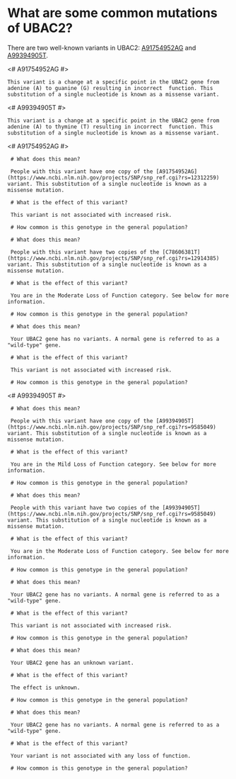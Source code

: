 <GeneAnalysis gene="UBAC2" interval="NC_000013.11:g.99200425_99386499"> 

# What are some common mutations of UBAC2?
 
There are two well-known variants in UBAC2: [A91754952AG](https://www.ncbi.nlm.nih.gov/projects/SNP/snp_ref.cgi?rs=12312259) and [A99394905T](https://www.ncbi.nlm.nih.gov/projects/SNP/snp_ref.cgi?rs=9585049).

<# A91754952AG #>
 <Variant hgvs="CM000674.2:g.91754952A>G" name="A91754952AG"> 

    This variant is a change at a specific point in the UBAC2 gene from adenine (A) to guanine (G) resulting in incorrect  function. This substitution of a single nucleotide is known as a missense variant.
 
</Variant>
<# A99394905T #>
 <Variant hgvs="CM000675.2:g.99394905A>T" name="A99394905T"> 

    This variant is a change at a specific point in the UBAC2 gene from adenine (A) to thymine (T) resulting in incorrect  function. This substitution of a single nucleotide is known as a missense variant.

</Variant>

<# A91754952AG #>
 <Genotype hgvs="CM000674.2:g.[91754952A>G];[91754952=]" name="A91754952AG"> 

     # What does this mean?
 
     People with this variant have one copy of the [A91754952AG](https://www.ncbi.nlm.nih.gov/projects/SNP/snp_ref.cgi?rs=12312259) variant. This substitution of a single nucleotide is known as a missense mutation.

     # What is the effect of this variant?

     This variant is not associated with increased risk.

     # How common is this genotype in the general population?

 <piechart percentage=21.8 />
 </Genotype>
 <Genotype hgvs="CM000674.2:g.[91754952A>G];[91754952A>G]" name="A91754952AG"> 
 
     # What does this mean?

     People with this variant have two copies of the [C78606381T](https://www.ncbi.nlm.nih.gov/projects/SNP/snp_ref.cgi?rs=12914385) variant. This substitution of a single nucleotide is known as a missense mutation.

     # What is the effect of this variant?

     You are in the Moderate Loss of Function category. See below for more information.

     # How common is this genotype in the general population?

 <piechart percentage=71.2 />
 </Genotype>
 <Genotype hgvs="CM000674.2:g.[91754952=];[91754952=]" name="A91754952AG"> 
 
     # What does this mean?

     Your UBAC2 gene has no variants. A normal gene is referred to as a "wild-type" gene.

     # What is the effect of this variant?

     This variant is not associated with increased risk.

     # How common is this genotype in the general population?

 <piechart percentage=7 />
 </Genotype>
<# A99394905T #>
 <Genotype hgvs="CM000675.2:g.[99394905A>T];[99394905=]" name="A99394905T"> 

     # What does this mean?
 
     People with this variant have one copy of the [A99394905T](https://www.ncbi.nlm.nih.gov/projects/SNP/snp_ref.cgi?rs=9585049) variant. This substitution of a single nucleotide is known as a missense mutation.

     # What is the effect of this variant?

     You are in the Mild Loss of Function category. See below for more information.

     # How common is this genotype in the general population?

 <piechart percentage=1.5 />
 </Genotype>
 <Genotype hgvs="CM000675.2:g.[99394905A>T];[99394905A>T]" name="A99394905T"> 
 
     # What does this mean?

     People with this variant have two copies of the [A99394905T](https://www.ncbi.nlm.nih.gov/projects/SNP/snp_ref.cgi?rs=9585049) variant. This substitution of a single nucleotide is known as a missense mutation.

     # What is the effect of this variant?

     You are in the Moderate Loss of Function category. See below for more information.

     # How common is this genotype in the general population?

 <piechart percentage=0.4 />
 </Genotype>
 <Genotype hgvs="CM000675.2:g.[99394905=];[99394905=]" name="A99394905T"> 
 
     # What does this mean?

     Your UBAC2 gene has no variants. A normal gene is referred to as a "wild-type" gene.

     # What is the effect of this variant?

     This variant is not associated with increased risk.

     # How common is this genotype in the general population?

 <piechart percentage=98.1 />
 </Genotype>
 <Genotype hgvs="unknown"> 
 
     # What does this mean?

     Your UBAC2 gene has an unknown variant.

     # What is the effect of this variant?

     The effect is unknown.

     # How common is this genotype in the general population?

 <piechart percentage= />
 </Genotype>
 <Genotype hgvs="wildtype">
 
     # What does this mean?

     Your UBAC2 gene has no variants. A normal gene is referred to as a "wild-type" gene.

     # What is the effect of this variant?

     Your variant is not associated with any loss of function.

     # How common is this genotype in the general population?

 <piechart percentage= />
 </Genotype>
</GeneAnalysis>
